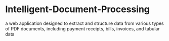 # Intelligent-Document-Processing
a web application designed to extract and structure data from various types of PDF documents, including payment receipts, bills, invoices, and tabular data
